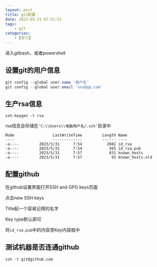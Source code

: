 ```yaml
---
layout: post
title: git配置
date: 2023-05-31 07:51:51
tags:
    - git
categories:
    - [学习]
---
```


进入gitbash，或者powershell

## 设置git的用户信息

```powershell
git config --global user.name '用户名'
git config --global user.email 'xxx@qq.com'
```
<!-- more -->
## 生产rsa信息

```shell
ssh-keygen -t rsa
```

rsa信息会存储在`'C:\\Users\\电脑用户名/.ssh'`目录中

```shell
Mode                 LastWriteTime         Length Name
----                 -------------         ------ ----
-a----         2023/5/31      7:54           2602 id_rsa
-a----         2023/5/31      7:54            565 id_rsa.pub
-a----         2023/5/31      7:57            831 known_hosts
-a----         2023/5/31      7:57             93 known_hosts.old
```

## 配置github

在github设置界面打开SSH and GPG keys页面

点击new SSH keys

Title起一个容易记得的名字

Key type默认即可

将`id_rsa.pub`中的内容至Key内容框中

## 测试机器是否连通github

```shell
ssh -t git@github.com
```
